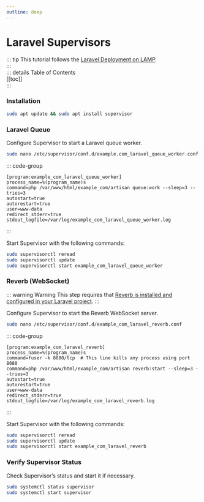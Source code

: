 ```yaml
---
outline: deep
---
```


# Laravel Supervisors

::: tip This tutorial follows the [Laravel Deployment on LAMP](/laravel/deployment/deploy-laravel-on-lamp).  
:::  
::: details Table of Contents  
[[toc]]  
:::

### Installation

```sh
sudo apt update && sudo apt install supervisor
```

### Laravel Queue

Configure Supervisor to start a Laravel queue worker.

```sh
sudo nano /etc/supervisor/conf.d/example.com_laravel_queue_worker.conf
```

::: code-group

```txt[/etc/supervisor/conf.d/example_com_laravel_queue_worker.conf]
[program:example_com_laravel_queue_worker]
process_name=%(program_name)s
command=php /var/www/html/example_com/artisan queue:work --sleep=3 --tries=3
autostart=true
autorestart=true
user=www-data
redirect_stderr=true
stdout_logfile=/var/log/example_com_laravel_queue_worker.log
```

:::

Start Supervisor with the following commands:

```sh
sudo supervisorctl reread
sudo supervisorctl update
sudo supervisorctl start example_com_laravel_queue_worker
```

### Reverb (WebSocket)

::: warning Warning
This step requires that [Reverb is installed and configured in your Laravel project](/laravel/websocket/reverb-websocket-on-lamp).
:::

Configure Supervisor to start the Reverb WebSocket server.

```sh
sudo nano /etc/supervisor/conf.d/example_com_laravel_reverb.conf
```

::: code-group

```txt[/etc/supervisor/conf.d/example_com_laravel_reverb.conf]
[program:example_com_laravel_reverb]
process_name=%(program_name)s
command=fuser -k 8080/tcp  # This line kills any process using port 8080
command=php /var/www/html/example_com/artisan reverb:start --sleep=3 --tries=3
autostart=true
autorestart=true
user=www-data
redirect_stderr=true
stdout_logfile=/var/log/example_com_laravel_reverb.log
```

:::

Start Supervisor with the following commands:

```sh
sudo supervisorctl reread
sudo supervisorctl update
sudo supervisorctl start example_com_laravel_reverb
```

### Verify Supervisor Status

Check Supervisor’s status and start it if necessary.

```sh
sudo systemctl status supervisor
sudo systemctl start supervisor
```
